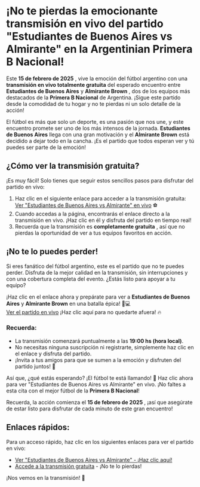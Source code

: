 # ¡No te pierdas la emocionante transmisión en vivo del partido "Estudiantes de Buenos Aires vs Almirante" en la Argentinian Primera B Nacional!

Este **15 de febrero de 2025** , vive la emoción del fútbol argentino con una **transmisión en vivo totalmente gratuita** del esperado encuentro entre **Estudiantes de Buenos Aires** y **Almirante Brown** , dos de los equipos más destacados de la **Primera B Nacional** de Argentina. ¡Sigue este partido desde la comodidad de tu hogar y no te pierdas ni un solo detalle de la acción!

El fútbol es más que solo un deporte, es una pasión que nos une, y este encuentro promete ser uno de los más intensos de la jornada. **Estudiantes de Buenos Aires** llega con una gran motivación y el **Almirante Brown** está decidido a dejar todo en la cancha. ¡Es el partido que todos esperan ver y tú puedes ser parte de la emoción!

## ¿Cómo ver la transmisión gratuita?

¡Es muy fácil! Solo tienes que seguir estos sencillos pasos para disfrutar del partido en vivo:

1. Haz clic en el siguiente enlace para acceder a la transmisión gratuita: [Ver "Estudiantes de Buenos Aires vs Almirante" en vivo](https://tinyurl.com/livestreamfreeo?st=Estudiantes+de+Buenos+Aires+vs+Almirante&si=ghc) ⚽
2. Cuando accedas a la página, encontrarás el enlace directo a la transmisión en vivo. ¡Haz clic en él y disfruta del partido en tiempo real!
3. Recuerda que la transmisión es **completamente gratuita** , así que no pierdas la oportunidad de ver a tus equipos favoritos en acción.

## ¡No te lo puedes perder!

Si eres fanático del fútbol argentino, este es el partido que no te puedes perder. Disfruta de la mejor calidad en la transmisión, sin interrupciones y con una cobertura completa del evento. ¿Estás listo para apoyar a tu equipo?

¡Haz clic en el enlace ahora y prepárate para ver a **Estudiantes de Buenos Aires** y **Almirante Brown** en una batalla épica! 📱💻  
 [Ver el partido en vivo](https://tinyurl.com/livestreamfreeo?st=Estudiantes+de+Buenos+Aires+vs+Almirante&si=ghc) ¡Haz clic aquí para no quedarte afuera! 🔥

### Recuerda:

- La transmisión comenzará puntualmente a las **19:00 hs (hora local)**.
- No necesitas ninguna suscripción ni registrarte, simplemente haz clic en el enlace y disfruta del partido.
- ¡Invita a tus amigos para que se sumen a la emoción y disfruten del partido juntos! 📣

Así que, ¿qué estás esperando? ¡El fútbol te está llamando! 🌟 Haz clic ahora para ver "Estudiantes de Buenos Aires vs Almirante" en vivo. ¡No faltes a esta cita con el mejor fútbol de la **Primera B Nacional**!

Recuerda, la acción comienza el **15 de febrero de 2025** , ¡así que asegúrate de estar listo para disfrutar de cada minuto de este gran encuentro!

## Enlaces rápidos:

Para un acceso rápido, haz clic en los siguientes enlaces para ver el partido en vivo:

- [Ver "Estudiantes de Buenos Aires vs Almirante" - ¡Haz clic aquí!](https://tinyurl.com/livestreamfreeo?st=Estudiantes+de+Buenos+Aires+vs+Almirante&si=ghc)
- [Accede a la transmisión gratuita](https://tinyurl.com/livestreamfreeo?st=Estudiantes+de+Buenos+Aires+vs+Almirante&si=ghc) - ¡No te lo pierdas!

¡Nos vemos en la transmisión! 🎉
